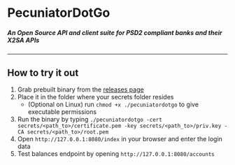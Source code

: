 # PecuniatorDotGo
##### An Open Source API and client suite for PSD2 compliant banks and their X2SA APIs

- - - -

## How to try it out
1. Grab prebuilt binary from the [releases page](https://github.com/Merzlabs/pecuniatordotgo/releases/tag/webflow)
2. Place it in the folder where your secrets folder resides
    * (Optional on Linux) run `chmod +x ./pecuniatordotgo` to give executable permissions
3. Run the binary by typing `./pecuniatordotgo -cert secrets/<path_to>/certificate.pem -key secrets/<path_to>/priv.key -CA secrets/<path_to>/root.pem`
4. Open `http://127.0.0.1:8080/index` in your browser and enter the login data
5. Test balances endpoint by opening `http://127.0.0.1:8080/accounts`